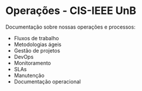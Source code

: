# Operações - CIS-IEEE UnB

Documentação sobre nossas operações e processos:

- Fluxos de trabalho
- Metodologias ágeis
- Gestão de projetos
- DevOps
- Monitoramento
- SLAs
- Manutenção
- Documentação operacional
